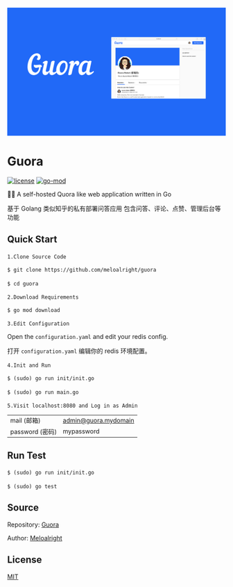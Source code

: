 ![ui](./website/static/assets/ui.png)

# Guora

[![license](https://img.shields.io/github/license/meloalright/guora)](https://opensource.org/licenses/MIT)
[![go-mod](https://img.shields.io/github/go-mod/go-version/meloalright/guora)](https://github.com/meloalright/guora)

🖖🏻 A self-hosted Quora like web application written in Go

基于 Golang 类似知乎的私有部署问答应用 包含问答、评论、点赞、管理后台等功能

## Quick Start

`1.Clone Source Code`

```shell
$ git clone https://github.com/meloalright/guora

$ cd guora
```

`2.Download Requirements`

```shell
$ go mod download
```

`3.Edit Configuration`

Open the `configuration.yaml` and edit your redis config.

打开 `configuration.yaml` 编辑你的 redis 环境配置。

`4.Init and Run`

```shell
$ (sudo) go run init/init.go

$ (sudo) go run main.go
```

`5.Visit localhost:8080 and Log in as Admin`

|                 |                      |
| --------------- | -------------------- |
| mail (邮箱)     | admin@guora.mydomain |
| password (密码) | mypassword           |

## Run Test

```shell
$ (sudo) go run init/init.go

$ (sudo) go test
```

## Source

Repository: [Guora](https://github.com/meloalright/guora)

Author: [Meloalright](https://github.com/meloalright)

## License

[MIT](https://opensource.org/licenses/MIT)
